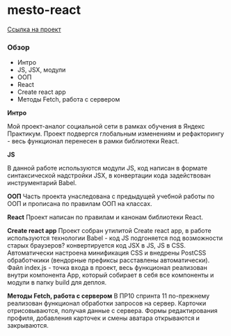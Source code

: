 # mesto-react

[Ссылка на проект](https://skalolaz2012.github.io/mesto-react/)

### Обзор

- Интро
- JS, JSX, модули
- ООП
- React
- Create react app
- Методы Fetch, работа с сервером

**Интро**

Мой проект-аналог социальной сети в рамках обучения в Яндекс Практикум.
Проект подвергся глобальным изменениям и рефакторингу - весь функционал перенесен в рамки библиотеки React.

**JS**

В данной работе используются модули JS, код написан в формате синтаксической надстройки JSX, в конвертации кода задействован инструментарий Babel.

**ООП**
Часть проекта унаследована с предыдущей учебной работы по ООП и прописана по правилам ООП на классах.

**React**
Проект написан по правилам и канонам библиотеки React.

**Create react app**
Проект собран утилитой Create react app, в работе используются технологии Babel - код JS подгоняется под возможности старых браузеров? конвертируется код JSX в JS, JS в CSS. Автоматически настроена минификация CSS и внедрены PostCSS обработчкики (вендорные префиксы расставлены автоматически). Файл index.js - точка входа в проект, весь функционал реализован внутри компонента App, который собирает в себя все компоненты и модули в папку build для деплоя.

**Методы Fetch, работа с сервером**
В ПР10 спринта 11 по-прежнему реализован функционал обработки запросов на сервер. Карточки отрисовываются, получая данные с сервера. Формы редактирования профиля, добавления карточек и смены аватара открываются и закрываются.

<!-- **Deploy**
Работа опубликована на портале github, в публикации задействована ветка gh-pages. -->

